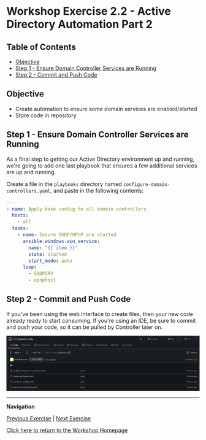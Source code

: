 # Workshop Exercise 2.2 - Active Directory Automation Part 2

## Table of Contents

* [Objective](#objective)
* [Step 1 - Ensure Domain Controller Services are Running](#step-1---ensure-domain-controller-services-are-running)
* [Step 2 - Commit and Push Code](#step-2---commit-and-push-code)

## Objective

* Create automation to ensure some domain services are enabled/started
* Store code in repository

## Step 1 - Ensure Domain Controller Services are Running
As a final step to getting our Active Directory environment up and running, we're going to add one last playbook that ensures a few additional services are up and running.

Create a file in the `playbooks` directory named `configure-domain-controllers.yaml`, and paste in the following contents:
```yaml
---
- name: Apply base config to all domain controllers
  hosts:
    - all
  tasks:
    - name: Ensure SSDP/UPnP are started
      ansible.windows.win_service:
        name: "{{ item }}"
        state: started
        start_mode: auto
      loop:
        - SSDPSRV
        - upnphost
```

## Step 2 - Commit and Push Code
If you've been using the web interface to create files, then your new code already ready to start consuming. If you're using an IDE, be sure to commit and push your code, so it can be pulled by Controller later on.

![Active Directory Playbooks](../.images/active-directory-playbooks.png)

---
**Navigation**

[Previous Exercise](../2.1-ad-automation-part-1/) | [Next Exercise](../3.1-controller-as-code/)

[Click here to return to the Workshop Homepage](../../README.md)
